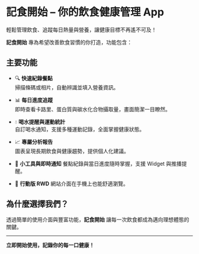 # 記食開始 – 你的飲食健康管理 App

輕鬆管理飲食、追蹤每日熱量與營養，讓健康目標不再遙不可及！

**記食開始** 專為希望改善飲食習慣的你打造，功能包含：

## 主要功能

- 🔍 **快速紀錄餐點**  
  掃描條碼或相片，自動辨識並填入營養資訊。

- 📊 **每日進度追蹤**  
  即時查看卡路里、蛋白質與碳水化合物攝取量，畫面簡潔一目瞭然。

- 💧 **喝水提醒與運動統計**  
  自訂喝水通知，支援多種運動記錄，全面掌握健康狀態。

- 📈 **專屬分析報告**  
  圖表呈現長期飲食與健康趨勢，提供個人化建議。

- 🧩 **小工具與即時通知**
  餐點紀錄與當日進度隨時掌握，支援 Widget 與推播提醒。
- 📱 **行動版 RWD**
  網站介面在手機上也能舒適瀏覽。

## 為什麼選擇我們？

透過簡單的使用介面與豐富功能，**記食開始** 讓每一次飲食都成為邁向理想體態的關鍵。

---

**立即開始使用，記錄你的每一口健康！**
